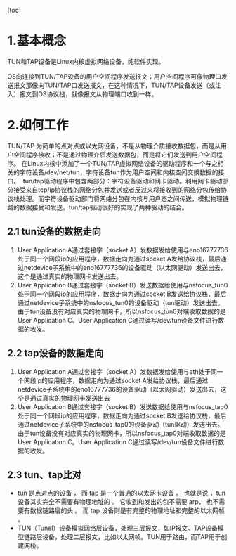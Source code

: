 [toc]

# 1.基本概念
TUN和TAP设备是Linux内核虚拟网络设备，纯软件实现。    

OS向连接到TUN/TAP设备的用户空间程序发送报文；用户空间程序可像物理口发送报文那像向TUN/TAP口发送报文，在这种情况下，TUN/TAP设备发送（或注入）报文到OS协议栈，就像报文从物理端口收到一样。
# 2.如何工作
 TUN/TAP 为简单的点对点或以太网设备，不是从物理介质接收数据包，而是从用户空间程序接收；不是通过物理介质发送数据包，而是将它们发送到用户空间程序。
 在Linux内核中添加了一个TUN/TAP虚拟网络设备的驱动程序和一个与之相关的字符设备/dev/net/tun，字符设备tun作为用户空间和内核空间交换数据的接口。
  tun/tap驱动程序中包含两部分：字符设备驱动和网卡驱动。利用网卡驱动部分接受来自tcp/ip协议栈的网络分包并发送或者反过来将接收到的网络分包传给协议栈处理。而字符设备驱动部门将网络分包在内核与用户态之间传送，模拟物理链路的数据接受和发送。tun/tap驱动很好的实现了两种驱动的结合。
## 2.1 tun设备的数据走向
1. User Application A通过套接字（socket A）发数据发给使用与eno16777736处于同一个网段ip的应用程序，数据走向为通过socket A发给协议栈，最后通过netdevice子系统中的eno16777736的设备驱动（以太网驱动）发送出去，这个是通过真实的物理网卡发送出去。
2. User Application B通过套接字（socket B）发送数据给使用与nsfocus_tun0处于同一个网段ip的应用程序，数据走向为通过socket B发送给协议栈，最后通过netdevice子系统中的nsfocus_tun0的设备驱动（tun驱动）发送出去。由于tun设备没有对应真实的物理网卡，所以nsfocus_tun0对端收取数据的是User Application C。User Application C通过读写/dev/tun设备文件进行数据的收发。

## 2.2 tap设备的数据走向
1. User Application A通过套接字（socket A）发数据发给使用与eth处于同一个网段ip的应用程序，数据走向为通过socket A发给协议栈，最后通过netdevice子系统中的eno16777736的设备驱动（以太网驱动）发送出去，这个是通过真实的物理网卡发送出去
2. User Application B通过套接字（socket B）发送数据给使用与nsfocus_tap0处于同一个网段ip的应用程序，数据走向为通过socket B发送给协议栈，最后通过netdevice子系统中的nsfocus_tap0的设备驱动（tun驱动）发送出去。由于tun设备没有对应真实的物理网卡，所以nsfocus_tap0对端收取数据的是User Application C。User Application C通过读写/dev/tun设备文件进行数据的收发。

## 2.3 tun、tap比对
* tun 是点对点的设备 ， 而 tap 是一个普通的以太网卡设备 。 也就是说 ，tun 设备其实完全不需要有物理地址的 。 它收到和发出的包不需要 arp， 也不需要有数据链路层的头 。 而 tap 设备则是有完整的物理地址和完整的以太网帧 。
* TUN（Tunel）设备模拟网络层设备，处理三层报文，如IP报文。TAP设备模型链路层设备，处理二层报文，比如以太网帧。TUN用于路由，而TAP用于创建网桥。